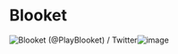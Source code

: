 # Blooket
<img src="https://pbs.twimg.com/profile_images/1093679004949856258/tawJl90e_400x400.png" alt="Blooket (@PlayBlooket) / Twitter"/>![image](https://user-images.githubusercontent.com/115640532/214430816-0d01d5ac-4858-45cb-b1a6-81bf6201726d.png)
